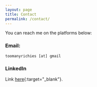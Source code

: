 ```yaml
---
layout: page
title: Contact
permalink: /contact/
---
```




You can reach me on the platforms below:

### Email:
`toomanyrichies [at] gmail`
### LinkedIn
Link [here](https://www.linkedin.com/in/heyrichie/){:target="_blank"}.